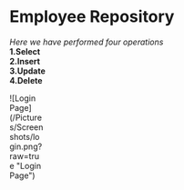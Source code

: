 # Employee Repository

*Here we have performed four operations*
<br/>
**1.Select**
<br/>
**2.Insert**
<br/>
**3.Update** 
<br/>
**4.Delete**
<br/>
<div style="width:60px ; height:60px">
![Login Page](/Pictures/Screenshots/login.png?raw=true "Login Page")
<div>
